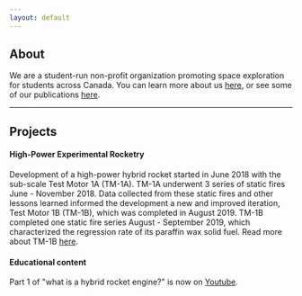 ```yaml
---
layout: default
---
```


## About

We are a student-run non-profit organization promoting space exploration for students across Canada. You can learn more about us [here](/more-about.md), or see some of our publications [here](/publications.md).

---

## Projects

#### High-Power Experimental Rocketry

Development of a high-power hybrid rocket started in June 2018 with the sub-scale Test Motor 1A (TM-1A). TM-1A underwent 3 series of static fires June - November 2018. Data collected from these static fires and other lessons learned informed the development a new and improved iteration, Test Motor 1B (TM-1B), which was completed in August 2019. TM-1B completed one static fire series August - September 2019, which characterized the regression rate of its paraffin wax solid fuel. Read more about TM-1B [here](/TM-1B.md).

#### Educational content

Part 1 of "what is a hybrid rocket engine?" is now on [Youtube](https://www.youtube.com/watch?v=K4iIIxSS6Ww). 
